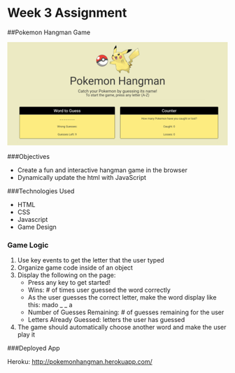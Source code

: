# Week 3 Assignment
##Pokemon Hangman Game

![alt tag](https://github.com/winniemlau/Pokemon-Hangman/blob/master/assets/images/phscreenshot.jpg)


###Objectives

* Create a fun and interactive hangman game in the browser
* Dynamically update the html with JavaScript

###Technologies Used

* HTML
* CSS
* Javascript
* Game Design

### Game Logic
1. Use key events to get the letter that the user typed
2. Organize game code inside of an object
3. Display the following on the page:
    * Press any key to get started!
    * Wins: # of times user guessed the word correctly
    * As the user guesses the correct letter, make the word display like this: mado _ _ a
    * Number of Guesses Remaining: # of guesses remaining for the user
    * Letters Already Guessed: letters the user has guessed
4. The game should automatically choose another word and make the user play it


###Deployed App

Heroku: http://pokemonhangman.herokuapp.com/
